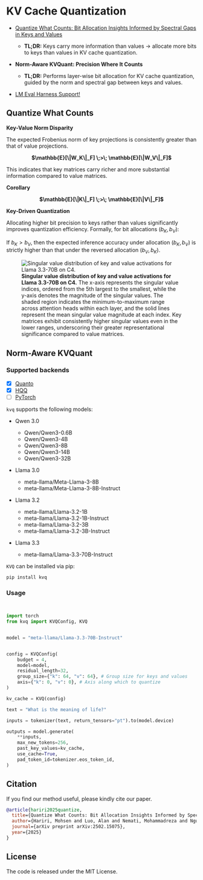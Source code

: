# KV Cache Quantization


- [Quantize What Counts: Bit Allocation Insights Informed by Spectral Gaps in Keys and Values](https://arxiv.org/abs/2502.15075v2)  
  - **TL;DR:** Keys carry more information than values → allocate more bits to keys than values in KV cache quantization.

- **Norm-Aware KVQuant: Precision Where It Counts**  
  - **TL;DR:** Performs layer-wise bit allocation for KV cache quantization, guided by the norm and spectral gap between keys and values.

- [LM Eval Harness Support!](https://github.com/EleutherAI/lm-evaluation-harness)

## Quantize What Counts

**Key-Value Norm Disparity** 

The expected Frobenius norm of key projections is consistently greater than that of value projections.


<p align="center">
  <strong>$\mathbb{E}[\|W_K\|_F] \;>\; \mathbb{E}[\|W_V\|_F]$</strong>
</p>

This indicates that key matrices carry richer and more substantial information compared to value matrices.

**Corollary**
<p align="center"> <strong>$\mathbb{E}[\|K\|_F] \;>\; \mathbb{E}[\|V\|_F]$</strong> </p>


**Key-Driven Quantization**

Allocating higher bit precision to keys rather than values significantly improves quantization efficiency. Formally, for bit allocations $(b_K, b_V)$:

If $b_K > b_V$, then the expected inference accuracy under allocation $(b_K, b_V)$ is strictly higher than that under the reversed allocation $(b_V, b_K)$.

<figure>
  <img src="Llama3.3-70B-it_5_to_end.png" alt="Singular value distribution of key and value activations for Llama 3.3-70B on C4." />
  <figcaption>
    <strong>Singular value distribution of key and value activations for Llama 3.3-70B on C4.</strong>  
    The x-axis represents the singular value indices, ordered from the 5th largest to the smallest, while the y-axis denotes the magnitude of the singular values. The shaded region indicates the minimum-to-maximum range across attention heads within each layer, and the solid lines represent the mean singular value magnitude at each index. Key matrices exhibit consistently higher singular values even in the lower ranges, underscoring their greater representational significance compared to value matrices.
  </figcaption>
</figure>

## Norm-Aware KVQuant


### Supported backends

- [x] [Quanto](https://github.com/huggingface/optimum-quanto)
- [x] [HQQ](https://mobiusml.github.io/hqq_blog/)
- [ ] [PyTorch](https://docs.pytorch.org/docs/stable/quantization.html)

`kvq` supports the following models:


- Qwen 3.0
  - Qwen/Qwen3-0.6B
  - Qwen/Qwen3-4B
  - Qwen/Qwen3-8B
  - Qwen/Qwen3-14B
  - Qwen/Qwen3-32B

- Llama 3.0
  - meta-llama/Meta-Llama-3-8B
  - meta-llama/Meta-Llama-3-8B-Instruct
- Llama 3.2
  - meta-llama/Llama-3.2-1B
  - meta-llama/Llama-3.2-1B-Instruct
  - meta-llama/Llama-3.2-3B
  - meta-llama/Llama-3.2-3B-Instruct
- Llama 3.3
  - meta-llama/Llama-3.3-70B-Instruct


`KVQ` can be installed via pip:

```bash
pip install kvq
```

### Usage


```python


import torch
from kvq import KVQConfig, KVQ


model = "meta-llama/Llama-3.3-70B-Instruct"


config = KVQConfig(
    budget = 4, 
    model=model,
    residual_length=32,
    group_size={"k": 64, "v": 64}, # Group size for keys and values
    axis={"k": 0, "v": 0}, # Axis along which to quantize
)

kv_cache = KVQ(config)

text = "What is the meaning of life?"

inputs = tokenizer(text, return_tensors="pt").to(model.device)

outputs = model.generate(
    **inputs,
    max_new_tokens=256,
    past_key_values=kv_cache,
    use_cache=True,
    pad_token_id=tokenizer.eos_token_id, 
)

```


## Citation

If you find our method useful, please kindly cite our paper.

```bibtex
@article{hariri2025quantize,
  title={Quantize What Counts: Bit Allocation Insights Informed by Spectral Gaps in Keys and Values},
  author={Hariri, Mohsen and Luo, Alan and Nemati, Mohammadreza and Nguyen, Lam and Zhong, Shaochen and Wang, Qifan and Hu, Xia and Han, Xiaotian and Chaudhary, Vipin},
  journal={arXiv preprint arXiv:2502.15075},
  year={2025}
}

```

## License
The code is released under the MIT License.


